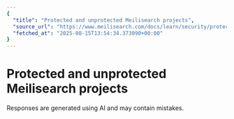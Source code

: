 ```yaml
---
{
  "title": "Protected and unprotected Meilisearch projects",
  "source_url": "https://www.meilisearch.com/docs/learn/security/protected_unprotected",
  "fetched_at": "2025-08-15T13:54:34.373090+00:00"
}
---
```


# Protected and unprotected Meilisearch projects

Responses are generated using AI and may contain mistakes.
